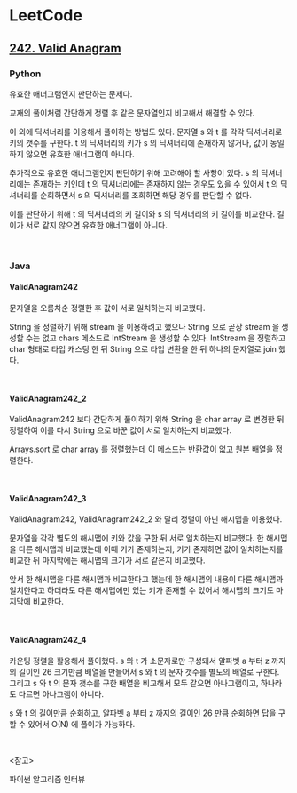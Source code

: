 # LeetCode

## [242. Valid Anagram](https://leetcode.com/problems/valid-anagram/)

### Python

유효한 애너그램인지 판단하는 문제다.

교재의 풀이처럼 간단하게 정렬 후 같은 문자열인지 비교해서 해결할 수 있다.

이 외에 딕셔너리를 이용해서 풀이하는 방법도 있다. 문자열 s 와 t 를 각각 딕셔너리로 키의 갯수를 구한다. t 의 딕셔너리의 키가 s 의 딕셔너리에 존재하지 않거나, 값이 동일하지 않으면 유효한 애너그램이 아니다. 

추가적으로 유효한 애너그램인지 판단하기 위해 고려해야 할 사항이 있다. s 의 딕셔너리에는 존재하는 키인데 t 의 딕셔너리에는 존재하지 않는 경우도 있을 수 있어서 t 의 딕셔너리를 순회하면서 s 의 딕셔너리를 조회하면 해당 경우를 판단할 수 없다.

이를 판단하기 위해 t 의 딕셔너리의 키 길이와 s 의 딕셔너리의 키 길이를 비교한다. 길이가 서로 같지 않으면 유효한 애너그램이 아니다.

<br>

### Java

#### ValidAnagram242

문자열을 오름차순 정렬한 후 값이 서로 일치하는지 비교했다.

String 을 정렬하기 위해 stream 을 이용하려고 했으나 String 으로 곧장 stream 을 생성할 수는 없고 chars 메소드로 IntStream 을 생성할 수 있다. IntStream 을 정렬하고 char 형태로 타입 캐스팅 한 뒤 String 으로 타입 변환을 한 뒤 하나의 문자열로 join 했다.

<br>

#### ValidAnagram242_2

ValidAnagram242 보다 간단하게 풀이하기 위해 String 을 char array 로 변경한 뒤 정렬하여 이를 다시 String 으로 바꾼 값이 서로 일치하는지 비교했다.

Arrays.sort 로 char array 를 정렬했는데 이 메소드는 반환값이 없고 원본 배열을 정렬한다.

<br>

#### ValidAnagram242_3

ValidAnagram242, ValidAnagram242_2 와 달리 정렬이 아닌 해시맵을 이용했다.

문자열을 각각 별도의 해시맵에 키와 값을 구한 뒤 서로 일치하는지 비교했다. 한 해시맵을 다른 해시맵과 비교했는데 이때 키가 존재하는지, 키가 존재하면 값이 일치하는지를 비교한 뒤 마지막에는 해시맵의 크기가 서로 같은지 비교했다.

앞서 한 해시맵을 다른 해시맵과 비교한다고 했는데 한 해시맵의 내용이 다른 해시맵과 일치한다고 하더라도 다른 해시맵에만 있는 키가 존재할 수 있어서 해시맵의 크기도 마지막에 비교한다.

<br>

#### ValidAnagram242_4

카운팅 정렬을 활용해서 풀이했다. s 와 t 가 소문자로만 구성돼서 알파벳 a 부터 z 까지의 길이인 26 크기만큼 배열을 만들어서 s 와 t 의 문자 갯수를 별도의 배열로 구한다. 그리고 s 와 t 의 문자 갯수를 구한 배열을 비교해서 모두 같으면 아나그램이고, 하나라도 다르면 아나그램이 아니다.

s 와 t 의 길이만큼 순회하고, 알파벳 a 부터 z 까지의 길이인 26 만큼 순회하면 답을 구할 수 있어서 O(N) 에 풀이가 가능하다.

<br>

<참고>

파이썬 알고리즘 인터뷰 